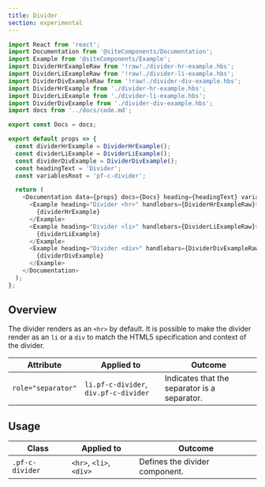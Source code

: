 ```yaml
---
title: Divider
section: experimental
---
```


```js
import React from 'react';
import Documentation from '@siteComponents/Documentation';
import Example from '@siteComponents/Example';
import DividerHrExampleRaw from '!raw!./divider-hr-example.hbs';
import DividerLiExampleRaw from '!raw!./divider-li-example.hbs';
import DividerDivExampleRaw from '!raw!./divider-div-example.hbs';
import DividerHrExample from './divider-hr-example.hbs';
import DividerLiExample from './divider-li-example.hbs';
import DividerDivExample from './divider-div-example.hbs';
import docs from '../docs/code.md';

export const Docs = docs;

export default props => {
  const dividerHrExample = DividerHrExample();
  const dividerLiExample = DividerLiExample();
  const dividerDivExample = DividerDivExample();
  const headingText = 'Divider';
  const variablesRoot = 'pf-c-divider';

  return (
    <Documentation data={props} docs={Docs} heading={headingText} variablesRoot={variablesRoot}>
      <Example heading="Divider <hr>" handlebars={DividerHrExampleRaw}>
        {dividerHrExample}
      </Example>
      <Example heading="Divider <li>" handlebars={DividerLiExampleRaw}>
        {dividerLiExample}
      </Example>
      <Example heading="Divider <div>" handlebars={DividerDivExampleRaw}>
        {dividerDivExample}
      </Example>
    </Documentation>
  );
};
```

## Overview

The divider renders as an `<hr>` by default. It is possible to make the divider render as an `li` or a `div` to match the HTML5 specification and context of the divider.

| Attribute | Applied to | Outcome |
| -- | -- | -- |
| `role="separator"` | `li.pf-c-divider`, `div.pf-c-divider` | Indicates that the separator is a separator. |

## Usage

| Class | Applied to | Outcome |
| -- | -- | -- |
| `.pf-c-divider` | `<hr>`, `<li>`, `<div>` | Defines the divider component. |

